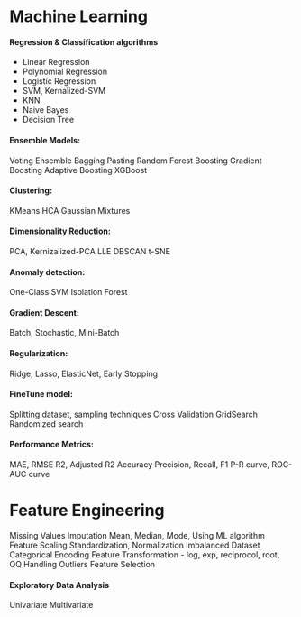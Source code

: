 # Machine Learning

#### Regression & Classification algorithms

  - Linear Regression
  - Polynomial Regression
  - Logistic Regression
  - SVM, Kernalized-SVM
  - KNN
  - Naive Bayes
  - Decision Tree

#### Ensemble Models:

  Voting Ensemble
  Bagging
  Pasting
  Random Forest
  Boosting
    Gradient Boosting
    Adaptive Boosting
    XGBoost
  
#### Clustering:

  KMeans
  HCA
  Gaussian Mixtures
  
#### Dimensionality Reduction:

  PCA, Kernizalized-PCA
  LLE
  DBSCAN
  t-SNE

#### Anomaly detection:

  One-Class SVM
  Isolation Forest

#### Gradient Descent:

  Batch, Stochastic, Mini-Batch
  
#### Regularization:

  Ridge, Lasso, ElasticNet, Early Stopping

#### FineTune model:

  Splitting dataset, sampling techniques
  Cross Validation
  GridSearch
  Randomized search

#### Performance Metrics:

  MAE, RMSE
  R2, Adjusted R2
  Accuracy
  Precision, Recall, F1
  P-R curve, ROC-AUC curve

# Feature Engineering

  Missing Values Imputation
    Mean, Median, Mode, Using ML algorithm
  Feature Scaling
    Standardization, Normalization
  Imbalanced Dataset
  Categorical Encoding
  Feature Transformation - log, exp, reciprocol, root, QQ
  Handling Outliers
  Feature Selection

#### Exploratory Data Analysis

  Univariate
  Multivariate
